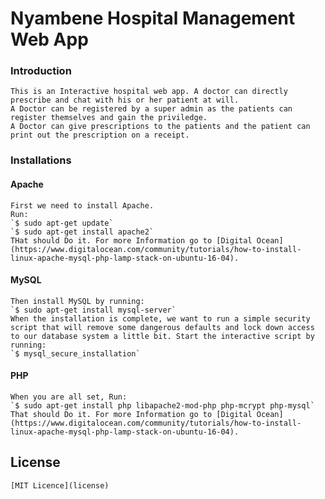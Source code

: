 # Nyambene Hospital Management Web App
### Introduction 
	This is an Interactive hospital web app. A doctor can directly prescribe and chat with his or her patient at will.
	A Doctor can be registered by a super admin as the patients can register themselves and gain the priviledge.
	A Doctor can give prescriptions to the patients and the patient can print out the prescription on a receipt.

### Installations
#### Apache
	First we need to install Apache.
	Run:
	`$ sudo apt-get update` 
	`$ sudo apt-get install apache2`
	THat should Do it. For more Information go to [Digital Ocean](https://www.digitalocean.com/community/tutorials/how-to-install-linux-apache-mysql-php-lamp-stack-on-ubuntu-16-04).
#### MySQL
	Then install MySQL by running:
	`$ sudo apt-get install mysql-server`
	When the installation is complete, we want to run a simple security script that will remove some dangerous defaults and lock down access to our database system a little bit. Start the interactive script by running:
	`$ mysql_secure_installation`
#### PHP
	When you are all set, Run:
	`$ sudo apt-get install php libapache2-mod-php php-mcrypt php-mysql`
	That should Do it. For more Information go to [Digital Ocean](https://www.digitalocean.com/community/tutorials/how-to-install-linux-apache-mysql-php-lamp-stack-on-ubuntu-16-04).

## License
	[MIT Licence](license)
